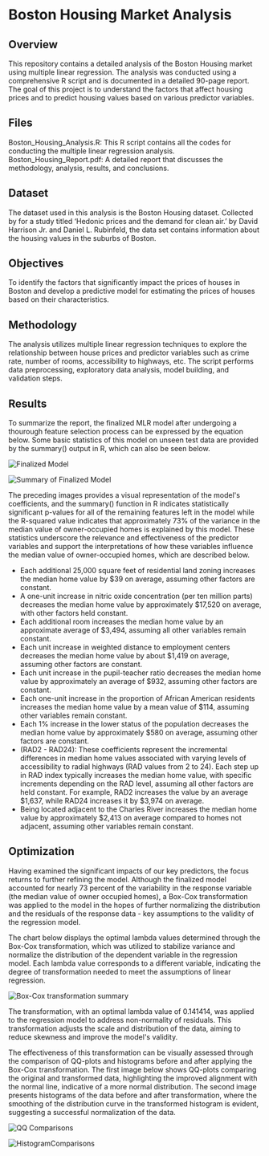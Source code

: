 # Boston Housing Market Analysis
## Overview
This repository contains a detailed analysis of the Boston Housing market using multiple linear regression. The analysis was conducted using a comprehensive R script and is documented in a detailed 90-page report. The goal of this project is to understand the factors that affect housing prices and to predict housing values based on various predictor variables.

## Files
Boston_Housing_Analysis.R: This R script contains all the codes for conducting the multiple linear regression analysis.
Boston_Housing_Report.pdf: A detailed report that discusses the methodology, analysis, results, and conclusions.

## Dataset
The dataset used in this analysis is the Boston Housing dataset. Collected by for a study titled ‘Hedonic prices and the demand for clean air.’ by David Harrison Jr. and Daniel L. Rubinfeld, the data set contains information about the housing values in the suburbs of Boston.

## Objectives
To identify the factors that significantly impact the prices of houses in Boston and develop a predictive model for estimating the prices of houses based on their characteristics.

## Methodology
The analysis utilizes multiple linear regression techniques to explore the relationship between house prices and predictor variables such as crime rate, number of rooms, accessibility to highways, etc. The script performs data preprocessing, exploratory data analysis, model building, and validation steps.

## Results
To summarize the report, the finalized MLR model after undergoing a thourough feature selection process can be expressed by the equation below. Some basic statistics of this model on unseen test data are provided by the summary() output in R, which can also be seen below.

![Finalized Model](images/FFM.PNG)

![Summary of Finalized Model](images/finalSum.png)

The preceding images provides a visual representation of the model's coefficients, and the summary() function in R indicates statistically significant p-values for all of the remaining features left in the model while the R-squared value indicates that approximately 73% of the variance in the median value of owner-occupied homes is explained by this model. These statistics underscore the relevance and effectiveness of the predictor variables and support the interpretations of how these variables influence the median value of owner-occupied homes, which are described below.

* Each additional 25,000 square feet of residential land zoning increases the median home value by $39 on average, assuming other factors are constant.
* A one-unit increase in nitric oxide concentration (per ten million parts) decreases the median home value by approximately $17,520 on average, with other factors held constant.
* Each additional room increases the median home value by an approximate average of $3,494, assuming all other variables remain constant.
* Each unit increase in weighted distance to employment centers decreases the median home value by about $1,419 on average, assuming other factors are constant.
* Each unit increase in the pupil-teacher ratio decreases the median home value by approximately an average of $932, assuming other factors are constant.
* Each one-unit increase in the proportion of African American residents increases the median home value by a mean value of $114, assuming other variables remain constant.
* Each 1% increase in the lower status of the population decreases the median home value by approximately $580 on average, assuming other factors are constant.
* (RAD2 - RAD24): These coefficients represent the incremental differences in median home values associated with varying levels of accessibility to radial highways (RAD values from 2 to 24). Each step up in RAD index typically increases the median home value, with specific increments depending on the RAD level, assuming all other factors are held constant. For example, RAD2 increases the value by an average $1,637, while RAD24 increases it by $3,974 on average.
* Being located adjacent to the Charles River increases the median home value by approximately $2,413 on average compared to homes not adjacent, assuming other variables remain constant.

## Optimization
Having examined the significant impacts of our key predictors, the focus returns to further refining the model. Although the finalized model accounted for nearly 73 percent of the variability in the response variable (the median value of owner occupied homes), a Box-Cox transformation was applied to the model in the hopes of further normalizing the distribution and the residuals of the response data - key assumptions to the validity of the regression model.

The chart below displays the optimal lambda values determined through the Box-Cox transformation, which was utilized to stabilize variance and normalize the distribution of the dependent variable in the regression model. Each lambda value corresponds to a different variable, indicating the degree of transformation needed to meet the assumptions of linear regression.

![Box-Cox transformation summary](images/optimalLambda.PNG)

The transformation, with an optimal lambda value of 0.141414, was applied to the regression model to address non-normality of residuals. This transformation adjusts the scale and distribution of the data, aiming to reduce skewness and improve the model's validity.

The effectiveness of this transformation can be visually assessed through the comparison of QQ-plots and histograms before and after applying the Box-Cox transformation. The first image below shows QQ-plots comparing the original and transformed data, highlighting the improved alignment with the normal line, indicative of a more normal distribution. The second image presents histograms of the data before and after transformation, where the smoothing of the distribution curve in the transformed histogram is evident, suggesting a successful normalization of the data.

![QQ Comparisons](images/transformedQQ.PNG)

![HistogramComparisons](images/transformedHist.PNG)


